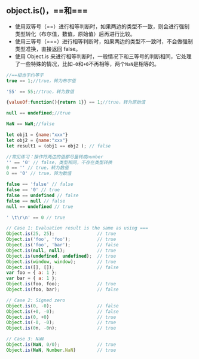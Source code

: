 ## object.is()，==和===

- 使用双等号（==）进行相等判断时，如果两边的类型不一致，则会进行强制类型转化（布尔值，数值，原始值）后再进行比较。
- 使用三等号（===）进行相等判断时，如果两边的类型不一致时，不会做强制类型准换，直接返回 false。
- 使用 Object.is 来进行相等判断时，一般情况下和三等号的判断相同，它处理了一些特殊的情况，比如`-0`和`+0`不再相等，两个`NaN`是相等的。

```javascript
//==相当于约等于
true == 1;//true，转为布尔值

'55' == 55;//true，转为数值

{valueOf:function(){return 1}} == 1;//true，转为原始值

null == undefined;//true

NaN == NaN;//false

let obj1 = {name:"xxx"}
let obj2 = {name:"xxx"}
let result1 = (obj1 == obj2 ); // false

//常见练习：操作符两边的值都尽量转成number
'' == '0' // false，类型相同，不存在类型转换
0 == '' // true，转为数值
0 == '0' // true，转为数值

false == 'false' // false
false == '0' // true
false == undefined // false
false == null // false
null == undefined // true

' \t\r\n' == 0 // true
```
```javascript
// Case 1: Evaluation result is the same as using ===
Object.is(25, 25);                // true
Object.is('foo', 'foo');          // true
Object.is('foo', 'bar');          // false
Object.is(null, null);            // true
Object.is(undefined, undefined);  // true
Object.is(window, window);        // true
Object.is([], []);                // false
var foo = { a: 1 };
var bar = { a: 1 };
Object.is(foo, foo);              // true
Object.is(foo, bar);              // false

// Case 2: Signed zero
Object.is(0, -0);                 // false
Object.is(+0, -0);                // false
Object.is(0, +0)                  // true
Object.is(-0, -0);                // true
Object.is(0n, -0n);               // true

// Case 3: NaN
Object.is(NaN, 0/0);              // true
Object.is(NaN, Number.NaN)        // true
```
